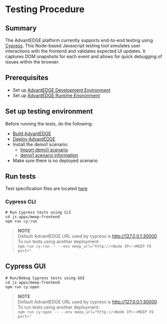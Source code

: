 # Testing Procedure

## Summary

The AdvantEDGE platform currently supports end-to-end testing using [Cypress](https://www.cypress.io/). This Node-based Javascript testing tool simulates user interactions with the frontend and validates expected UI updates. It captures DOM snapshots for each event and allows for quick debugging of issues within the browser.

## Prerequisites

- Set up [AdvantEDGE Development Environment](setup_dev.md)
- Set up [AdvantEDGE Runtime Environment](setup_runtime.md)

## Set up testing environment

Before running the tests, do the following:

- [Build AdvantEDGE](build.md)
- [Deploy AdvantEDGE](deploy.md)
- Install the demo1 scenario:
  - [Import demo1 scenario](use/base-ops.md#import-demo1-scenario-in-advantedge)
  - [demo1 scenario information](../examples/demo1/README.md)
- Make sure there is no deployed scenario

## Run tests

Test specification files are located [here](../js-apps/meep-frontend/cypress/integration/tests)

### Cypress CLI

```
# Run Cypress tests using CLI
cd js-apps/meep-frontend
npm run cy:run
```

>**NOTE**<br>
>Default AdvantEDGE URL used by cypress is http://127.0.0.1:30000<br>
>To run tests using another deployment:<br>
>`npm run cy:run -- --env meep_url="http://<Node IP>:<MEEP FE port>"`


## Cypress GUI

```
# Run/Debug Cypress tests using GUI
cd js-apps/meep-frontend
npm run cy:open
```

>**NOTE**<br>
>Default AdvantEDGE URL used by cypress is http://127.0.0.1:30000<br>
>To run tests using another deployment:<br>
>`npm run cy:open -- --env meep_url="http://<Node IP>:<MEEP FE port>"`
